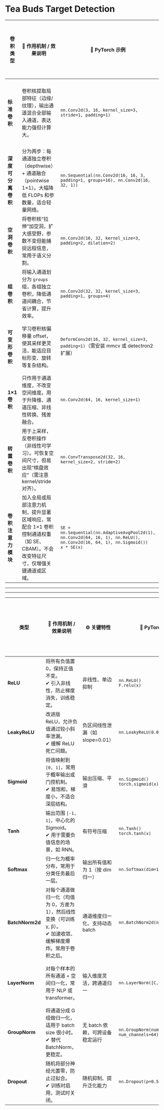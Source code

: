 # Tea Buds Target Detection

| 卷积类型        | 🧠 作用机制 / 效果说明                      | 🧩 PyTorch 示例                                       | 📐 输入 → 输出形状                                         | ⚙️ 核心参数说明                                                |
| ----------- | --------------------------------------------------- | ------------------------------------------------------------------------------ | ------------------------------------------------------------------- | --------------------------------------------------------------------------------------- |
| **标准卷积**    | 卷积核提取局部特征（边缘/纹理），输出通道混合全部输入通道，表达能力强但计算大。                               | `nn.Conv2d(3, 16, kernel_size=3, stride=1, padding=1)`                                                                            | `[B, 3, 64, 64] → [B, 16, 64, 64]`  | `in_channels`：输入通道数（必须设）<br>`out_channels`：输出特征数（可调，影响表达维度）<br>`kernel_size`：感受野大小（常用 3）<br>`stride`：步长（控制下采样）<br>`padding`：是否保留尺寸 |
| **深度可分离卷积** | 分为两步：每通道独立卷积（depthwise）+ 通道融合（pointwise 1×1）。大幅降低 FLOPs 和参数量，适合轻量网络。   | `nn.Sequential(nn.Conv2d(16, 16, 3, padding=1, groups=16), nn.Conv2d(16, 32, 1))`                                                 | `[B, 16, 64, 64] → [B, 32, 64, 64]` | `groups=Cin`：深度卷积（通道分组 = 输入通道）<br>`kernel_size=3`：提取空间信息<br>`1x1卷积`：调整输出通道（可调）                                                     |
| **空洞卷积**    | 将卷积核“拉伸”加空洞，扩大感受野，参数不变但能捕捉远程信息，常用于语义分割。                                | `nn.Conv2d(16, 32, kernel_size=3, padding=2, dilation=2)`                                                                         | `[B, 16, 64, 64] → [B, 32, 64, 64]` | `dilation`：空洞率（越大感受野越大）<br>`padding`：应设为 `dilation` 对齐特征边界<br>其余参数同标准卷积（可调）                                                        |
| **组卷积**     | 将输入通道划分为 `groups` 组，各组独立卷积，降低通道间耦合，节省计算，提升效率。                          | `nn.Conv2d(32, 32, kernel_size=3, padding=1, groups=4)`                                                                           | `[B, 32, 64, 64] → [B, 32, 64, 64]` | `groups`：决定每组多少通道独立卷积（`groups=1`是标准卷积）<br>必须满足：`in_channels % groups == 0`<br>可调但需满足 shape 一致性                                     |
| **可变形卷积**   | 学习卷积核偏移量 offset，使其采样更灵活，能适应目标形变、旋转等复杂结构。                               | `DeformConv2d(16, 32, kernel_size=3, padding=1)`（需安装 mmcv 或 detectron2 扩展）                                                        | `[B, 16, 64, 64] → [B, 32, 64, 64]` | `offset` 由额外分支生成（自动学习）<br>`kernel_size/padding` 同标准卷积<br>Deformable 版本（v1/v2）还可学习 modulation scalar（可调）                            |
| **1×1 卷积**  | 只作用于通道维度，不改变空间维度。用于升降维、通道压缩、非线性转换、残差融合。                                | `nn.Conv2d(64, 16, kernel_size=1)`                                                                                                | `[B, 64, 64, 64] → [B, 16, 64, 64]` | `in_channels/out_channels` 可调控制通道压缩/扩展比<br>`kernel_size=1` 固定（不需 padding）                                                          |
| **转置卷积**    | 用于上采样，反卷积操作（非线性可学习）。可恢复空间尺寸，但易出现“棋盘效应”（需注意 kernel/stride 对齐）。          | `nn.ConvTranspose2d(32, 16, kernel_size=2, stride=2)`                                                                             | `[B, 32, 32, 32] → [B, 16, 64, 64]` | `stride` 控制上采样倍数<br>`kernel_size` 应与 `stride` 对齐（通常等于 stride）<br>`padding/output_padding` 调节输出尺寸精度                                 |
| **卷积注意力模块** | 加入全局或局部注意力机制，提升显著区域响应，常配合 1×1 卷积控制通道权重（如 SE、CBAM）。不会改变特征尺寸，仅增强关键通道或区域。 | `SE = nn.Sequential(nn.AdaptiveAvgPool2d(1), nn.Conv2d(64, 16, 1), nn.ReLU(), nn.Conv2d(16, 64, 1), nn.Sigmoid())`<br>`x * SE(x)` | `[B, 64, 64, 64] → [B, 64, 64, 64]` | `hidden_dim`（瓶颈通道数）控制压缩比<br>是否使用空间/通道注意力可调<br>输出与输入尺寸一致，仅改变特征激活分布                                                                  |



-------------------------------------------------------------------------------------------
-------------------------------------------------------------------------------------------
| 类型              | 🧠 作用机制 / 效果说明                                                     | ⚙️ 关键特性               | 🧩 PyTorch 示例                                 | 📐 输入 → 输出形状                    | 🎛️ 可训练参数 |
| --------------- | ------------------------------------------------------------------ | --------------------- | --------------------------------------------- | ------------------------------- | --------- |
| **ReLU**        | 将所有负值置 0，保持正值不变。<br>✔ 引入非线性，防止梯度消失，训练稳定。                           | 非线性、单边抑制              | `nn.ReLU()`<br>`F.relu(x)`                    | `[B, C, H, W] → [B, C, H, W]`   | ❌ 无       |
| **LeakyReLU**   | 改进版 ReLU，允许负值通过较小斜率泄漏。<br>✔ 缓解 ReLU 死亡问题。                          | 负区间线性泄漏（如 slope=0.01） | `nn.LeakyReLU(0.01)`                          | `[B, C, H, W] → [B, C, H, W]`   | ❌ 无       |
| **Sigmoid**     | 将值映射到 `[0, 1]`，常用于概率输出或门控机制。<br>✔ 易饱和，梯度小，不适合深层结构。                 | 输出压缩、平滑               | `nn.Sigmoid()`<br>`torch.sigmoid(x)`          | `[B, C, H, W] → [B, C, H, W]`   | ❌ 无       |
| **Tanh**        | 输出范围 `[-1, 1]`，中心化的 Sigmoid。<br>✔ 用于需要负值信息的场景，如 RNN。               | 有符号压缩                 | `nn.Tanh()`<br>`torch.tanh(x)`                | `[B, C, H, W] → [B, C, H, W]`   | ❌ 无       |
| **Softmax**     | 归一化为概率分布，常用于分类任务最后一层。                                              | 输出所有值和为 1（按 dim 归一）   | `nn.Softmax(dim=1)`                           | `[B, C] → [B, C]`               | ❌ 无       |
| **BatchNorm2d** | 对每个通道做归一化（均值为 0，方差为 1），然后线性变换（可训练 γ, β）。<br>✔ 加速收敛、缓解梯度爆炸。常用于卷积之后。 | 通道维度归一化、支持动态 batch    | `nn.BatchNorm2d(num_features=64)`             | `[B, 64, H, W] → [B, 64, H, W]` | ✅ 有（γ, β） |
| **LayerNorm**   | 对每个样本的所有通道 + 空间归一化，常用于 NLP 或 transformer。                          | 输入维度灵活，跨通道归一          | `nn.LayerNorm([C, H, W])`                     | `[B, C, H, W] → [B, C, H, W]`   | ✅ 有（γ, β） |
| **GroupNorm**   | 将通道分成 G 组做归一化，适用于 batch size 很小时。<br>✔ 替代 BatchNorm，更稳定。           | 无 batch 依赖，可跨设备稳定运行   | `nn.GroupNorm(num_groups=8, num_channels=64)` | `[B, 64, H, W] → [B, 64, H, W]` | ✅ 有（γ, β） |
| **Dropout**     | 随机将部分神经元置零，防止过拟合。<br>✔ 训练时启用，测试时关闭。                                | 随机抑制、提升泛化能力           | `nn.Dropout(p=0.5)`                           | `[B, D] → [B, D]`               | ❌ 无       |
